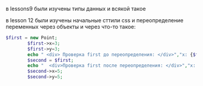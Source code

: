 в lessons9 были изучены типы данных и всякой такое

в lesson 12 были изучены начальные сттили css и переопределение переменных через объекты и через что-то такое:
```php 
$first = new Point;
        $first->x=3;
        $first->y=3;
        echo " <div> Проверка first до переопределения: </div>","x: {$first->x}, y: {$first->y}";
        $second = $first;
        echo "  <div>Проверка first после переопределения: </div>","x: {$first->x}, y: {$first->y}";
        $second->x=5;
        $second->y=5;
```

